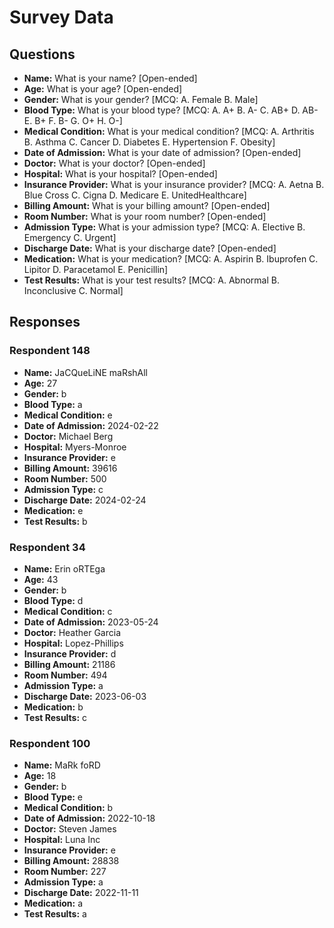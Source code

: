 # Survey Data

## Questions

- **Name:** What is your name? [Open-ended]
- **Age:** What is your age? [Open-ended]
- **Gender:** What is your gender? [MCQ: A. Female B. Male]
- **Blood Type:** What is your blood type? [MCQ: A. A+ B. A- C. AB+ D. AB- E. B+ F. B- G. O+ H. O-]
- **Medical Condition:** What is your medical condition? [MCQ: A. Arthritis B. Asthma C. Cancer D. Diabetes E. Hypertension F. Obesity]
- **Date of Admission:** What is your date of admission? [Open-ended]
- **Doctor:** What is your doctor? [Open-ended]
- **Hospital:** What is your hospital? [Open-ended]
- **Insurance Provider:** What is your insurance provider? [MCQ: A. Aetna B. Blue Cross C. Cigna D. Medicare E. UnitedHealthcare]
- **Billing Amount:** What is your billing amount? [Open-ended]
- **Room Number:** What is your room number? [Open-ended]
- **Admission Type:** What is your admission type? [MCQ: A. Elective B. Emergency C. Urgent]
- **Discharge Date:** What is your discharge date? [Open-ended]
- **Medication:** What is your medication? [MCQ: A. Aspirin B. Ibuprofen C. Lipitor D. Paracetamol E. Penicillin]
- **Test Results:** What is your test results? [MCQ: A. Abnormal B. Inconclusive C. Normal]

## Responses

### Respondent 148

- **Name:** JaCQueLiNE maRshAll
- **Age:** 27
- **Gender:** b
- **Blood Type:** a
- **Medical Condition:** e
- **Date of Admission:** 2024-02-22
- **Doctor:** Michael Berg
- **Hospital:** Myers-Monroe
- **Insurance Provider:** e
- **Billing Amount:** 39616
- **Room Number:** 500
- **Admission Type:** c
- **Discharge Date:** 2024-02-24
- **Medication:** e
- **Test Results:** b

### Respondent 34

- **Name:** Erin oRTEga
- **Age:** 43
- **Gender:** b
- **Blood Type:** d
- **Medical Condition:** c
- **Date of Admission:** 2023-05-24
- **Doctor:** Heather Garcia
- **Hospital:** Lopez-Phillips
- **Insurance Provider:** d
- **Billing Amount:** 21186
- **Room Number:** 494
- **Admission Type:** a
- **Discharge Date:** 2023-06-03
- **Medication:** b
- **Test Results:** c

### Respondent 100

- **Name:** MaRk foRD
- **Age:** 18
- **Gender:** b
- **Blood Type:** e
- **Medical Condition:** b
- **Date of Admission:** 2022-10-18
- **Doctor:** Steven James
- **Hospital:** Luna Inc
- **Insurance Provider:** e
- **Billing Amount:** 28838
- **Room Number:** 227
- **Admission Type:** a
- **Discharge Date:** 2022-11-11
- **Medication:** a
- **Test Results:** a

